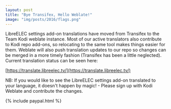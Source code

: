 ```yaml
---
layout: post
title: "Bye Transifex, Hello Weblate!"
image: "img/posts/2016/flags.png"
---
```


LibreELEC settings add-on translations have moved from Transifex to the Team Kodi weblate instance. Most of our active translators also contribute to Kodi repo add-ons, so relocating to the same tool makes things easier for them. Weblate will also push translation updates to our repo so changes can be merged in a more timely fashion (Transifex has been a little neglected). Current translation status can be seen here:

[https://translate.libreelec.tv/](https://translate.libreelec.tv/)

NB: If you would like to see the LibreELEC settings add-on translated to your language, it doesn't happen by magic! - Please sign up with Kodi Weblate and contribute the changes. 

{% include paypal.html %}
